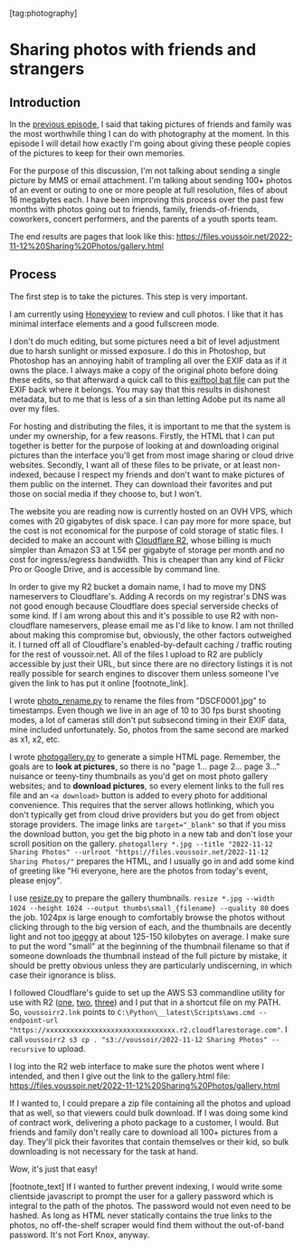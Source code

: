 [tag:photography]

Sharing photos with friends and strangers
=========================================

## Introduction

In the [previous episode](/writing/hobby_photography), I said that taking pictures of friends and family was the most worthwhile thing I can do with photography at the moment. In this episode I will detail how exactly I'm going about giving these people copies of the pictures to keep for their own memories.

For the purpose of this discussion, I'm not talking about sending a single picture by MMS or email attachment. I'm talking about sending 100+ photos of an event or outing to one or more people at full resolution, files of about 16 megabytes each. I have been improving this process over the past few months with photos going out to friends, family, friends-of-friends, coworkers, concert performers, and the parents of a youth sports team.

The end results are pages that look like this: https://files.voussoir.net/2022-11-12%20Sharing%20Photos/gallery.html

## Process

The first step is to take the pictures. This step is very important.

I am currently using [Honeyview](https://en.bandisoft.com/honeyview/) to review and cull photos. I like that it has minimal interface elements and a good fullscreen mode.

I don't do much editing, but some pictures need a bit of level adjustment due to harsh sunlight or missed exposure. I do this in Photoshop, but Photoshop has an annoying habit of trampling all over the EXIF data as if it owns the place. I always make a copy of the original photo before doing these edits, so that afterward a quick call to this [exiftool bat file](https://git.voussoir.net/voussoir/cmd/src/branch/master/exifcopy.bat) can put the EXIF back where it belongs. You may say that this results in dishonest metadata, but to me that is less of a sin than letting Adobe put its name all over my files.

For hosting and distributing the files, it is important to me that the system is under my ownership, for a few reasons. Firstly, the HTML that I can put together is better for the purpose of looking at and downloading original pictures than the interface you'll get from most image sharing or cloud drive websites. Secondly, I want all of these files to be private, or at least non-indexed, because I respect my friends and don't want to make pictures of them public on the internet. They can download their favorites and put those on social media if they choose to, but I won't.

The website you are reading now is currently hosted on an OVH VPS, which comes with 20 gigabytes of disk space. I can pay more for more space, but the cost is not economical for the purpose of cold storage of static files. I decided to make an account with [Cloudflare R2](https://www.cloudflare.com/products/r2/), whose billing is much simpler than Amazon S3 at 1.5¢ per gigabyte of storage per month and no cost for ingress/egress bandwidth. This is cheaper than any kind of Flickr Pro or Google Drive, and is accessible by command line.

In order to give my R2 bucket a domain name, I had to move my DNS nameservers to Cloudflare's. Adding A records on my registrar's DNS was not good enough because Cloudflare does special serverside checks of some kind. If I am wrong about this and it's possible to use R2 with non-cloudflare nameservers, please email me as I'd like to know. I am not thrilled about making this compromise but, obviously, the other factors outweighed it. I turned off all of Cloudflare's enabled-by-default caching / traffic routing for the rest of voussoir.net. All of the files I upload to R2 are publicly accessible by just their URL, but since there are no directory listings it is not really possible for search engines to discover them unless someone I've given the link to has put it online [footnote_link].

I wrote [photo_rename.py](https://git.voussoir.net/voussoir/cmd/src/branch/master/photo_rename.py) to rename the files from "DSCF0001.jpg" to timestamps. Even though we live in an age of 10 to 30 fps burst shooting modes, a lot of cameras still don't put subsecond timing in their EXIF data, mine included unfortunately. So, photos from the same second are marked as x1, x2, etc.

I wrote [photogallery.py](https://git.voussoir.net/voussoir/cmd/src/branch/master/photogallery.py) to generate a simple HTML page. Remember, the goals are to **look at pictures**, so there is no "page 1... page 2... page 3..." nuisance or teeny-tiny thumbnails as you'd get on most photo gallery websites; and to **download pictures**, so every element links to the full res file and an `<a download>` button is added to every photo for additional convenience. This requires that the server allows hotlinking, which you don't typically get from cloud drive providers but you do get from object storage providers. The image links are `target="_blank"` so that if you miss the download button, you get the big photo in a new tab and don't lose your scroll position on the gallery. `photogallery *.jpg --title "2022-11-12 Sharing Photos" --urlroot "https://files.voussoir.net/2022-11-12 Sharing Photos/"` prepares the HTML, and I usually go in and add some kind of greeting like "Hi everyone, here are the photos from today's event, please enjoy".

I use [resize.py](https://git.voussoir.net/voussoir/cmd/src/branch/master/resize.py) to prepare the gallery thumbnails. `resize *.jpg --width 1024 --height 1024 --output thumbs\small_{filename} --quality 80` does the job. 1024px is large enough to comfortably browse the photos without clicking through to the big version of each, and the thumbnails are decently light and not too [jpeggy](https://www.youtube.com/watch?v=QEzhxP-pdos "Do I look like I know what a JPEG is?") at about 125-150 kilobytes on average. I make sure to put the word "small" at the beginning of the thumbnail filename so that if someone downloads the thumbnail instead of the full picture by mistake, it should be pretty obvious unless they are particularly undiscerning, in which case their ignorance is bliss.

I followed Cloudflare's guide to set up the AWS S3 commandline utility for use with R2 ([one](https://developers.cloudflare.com/r2/data-access/s3-api/api/), [two](https://developers.cloudflare.com/r2/data-access/s3-api/tokens/), [three](https://developers.cloudflare.com/r2/examples/aws-cli/)) and I put that in a shortcut file on my PATH. So, `voussoirr2.lnk` points to `C:\Python\__latest\Scripts\aws.cmd --endpoint-url "https://xxxxxxxxxxxxxxxxxxxxxxxxxxxxxxxx.r2.cloudflarestorage.com"`. I call `voussoirr2 s3 cp . "s3://voussoir/2022-11-12 Sharing Photos" --recursive` to upload.

I log into the R2 web interface to make sure the photos went where I intended, and then I give out the link to the gallery.html file: https://files.voussoir.net/2022-11-12%20Sharing%20Photos/gallery.html

If I wanted to, I could prepare a zip file containing all the photos and upload that as well, so that viewers could bulk download. If I was doing some kind of contract work, delivering a photo package to a customer, I would. But friends and family don't really care to download all 100+ pictures from a day. They'll pick their favorites that contain themselves or their kid, so bulk downloading is not necessary for the task at hand.

Wow, it's just that easy!

[footnote_text] If I wanted to further prevent indexing, I would write some clientside javascript to prompt the user for a gallery password which is integral to the path of the photos. The password would not even need to be hashed. As long as HTML never statically contains the true links to the photos, no off-the-shelf scraper would find them without the out-of-band password. It's not Fort Knox, anyway.
